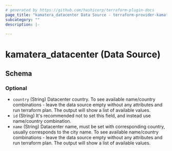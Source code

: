 ```yaml
---
# generated by https://github.com/hashicorp/terraform-plugin-docs
page_title: "kamatera_datacenter Data Source - terraform-provider-kamatera"
subcategory: ""
description: |-
  
---
```


# kamatera_datacenter (Data Source)





<!-- schema generated by tfplugindocs -->
## Schema

### Optional

- `country` (String) Datacenter country. To see available name/country combinations - leave the data source empty without any attributes and run terraform plan. The output will show a list of available values.
- `id` (String) It's recommended not to set this field, and instead use name/country combination.
- `name` (String) Datacenter name, must be set with corresponding country, usually corresponds to the city name. To see available name/country combinations - leave the data source empty without any attributes and run terraform plan. The output will show a list of available values.
